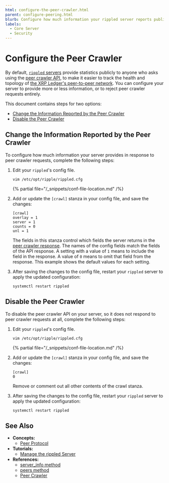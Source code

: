 ```yaml
---
html: configure-the-peer-crawler.html
parent: configure-peering.html
blurb: Configure how much information your rippled server reports publicly about its status and peers.
labels:
  - Core Server
  - Security
---
```

# Configure the Peer Crawler

By default, [`rippled` servers](../../../concepts/networks-and-servers/index.md) provide statistics publicly to anyone who asks using the [peer crawler API](../../../references/http-websocket-apis/peer-port-methods/peer-crawler.md), to make it easier to track the health and topology of [the XRP Ledger's peer-to-peer network](../../../concepts/networks-and-servers/peer-protocol.md). You can configure your server to provide more or less information, or to reject peer crawler requests entirely.

This document contains steps for two options:

- [Change the Information Reported by the Peer Crawler](#change-the-information-reported-by-the-peer-crawler)
- [Disable the Peer Crawler](#disable-the-peer-crawler)

## Change the Information Reported by the Peer Crawler

To configure how much information your server provides in response to peer crawler requests, complete the following steps:

1. Edit your `rippled`'s config file.

    ```
    vim /etc/opt/ripple/rippled.cfg
    ```

    {% partial file="/_snippets/conf-file-location.md" /%}

2. Add or update the `[crawl]` stanza in your config file, and save the changes:

    ```
    [crawl]
    overlay = 1
    server = 1
    counts = 0
    unl = 1
    ```

    The fields in this stanza control which fields the server returns in the [peer crawler response](../../../references/http-websocket-apis/peer-port-methods/peer-crawler.md#response-format). The names of the config fields match the fields of the API response. A setting with a value of `1` means to include the field in the response. A value of `0` means to omit that field from the response. This example shows the default values for each setting.

3. After saving the changes to the config file, restart your `rippled` server to apply the updated configuration:

    ```
    systemctl restart rippled
    ```


## Disable the Peer Crawler

To disable the peer crawler API on your server, so it does not respond to peer crawler requests at all, complete the following steps:

1. Edit your `rippled`'s config file.

    ```
    vim /etc/opt/ripple/rippled.cfg
    ```

    {% partial file="/_snippets/conf-file-location.md" /%}

2. Add or update the `[crawl]` stanza in your config file, and save the changes:

    ```
    [crawl]
    0
    ```

    Remove or comment out all other contents of the crawl stanza.

3. After saving the changes to the config file, restart your `rippled` server to apply the updated configuration:

    ```
    systemctl restart rippled
    ```


## See Also

- **Concepts:**
    - [Peer Protocol](../../../concepts/networks-and-servers/peer-protocol.md)
- **Tutorials:**
    - [Manage the rippled Server](../../installation/install-rippled-on-ubuntu.md)
- **References:**
    - [server_info method](../../../references/http-websocket-apis/public-api-methods/server-info-methods/server_info.md)
    - [peers method](../../../references/http-websocket-apis/admin-api-methods/peer-management-methods/peers.md)
    - [Peer Crawler](../../../references/http-websocket-apis/peer-port-methods/peer-crawler.md)
